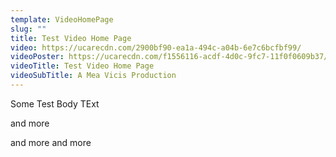 ```yaml
---
template: VideoHomePage
slug: ""
title: Test Video Home Page
video: https://ucarecdn.com/2900bf90-ea1a-494c-a04b-6e7c6bcfbf99/
videoPoster: https://ucarecdn.com/f1556116-acdf-4d0c-9fc7-11f0f0609b37/
videoTitle: Test Video Home Page
videoSubTitle: A Mea Vicis Production
---
```

Some Test Body TExt

and more 

and more and more